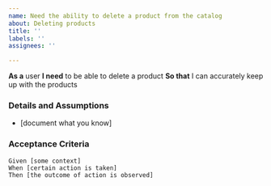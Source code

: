 ```yaml
---
name: Need the ability to delete a product from the catalog
about: Deleting products
title: ''
labels: ''
assignees: ''

---
```


**As a** user
 **I need** to be able to delete a product
 **So that** I can accurately keep up with the products
   
 ### Details and Assumptions
 * [document what you know]
   
 ### Acceptance Criteria  
   
 ```gherkin
 Given [some context]
 When [certain action is taken]
 Then [the outcome of action is observed]
 ```
